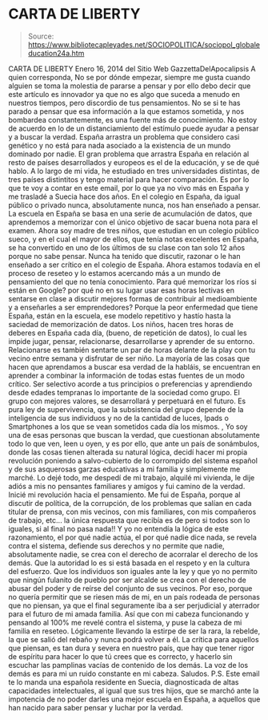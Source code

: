 # CARTA DE LIBERTY

> Source: https://www.bibliotecapleyades.net/SOCIOPOLITICA/sociopol_globaleducation24a.htm

CARTA DE LIBERTY
Enero 16, 2014
del Sitio Web
GazzettaDelApocalipsis
A quien corresponda,
No se por dónde empezar, siempre me gusta cuando alguien se toma la
molestia de pararse a pensar y por ello debo decir que este artículo
es innovador ya que no es algo que suceda a menudo en nuestros
tiempos, pero discordio de tus pensamientos.
No se si te has parado a pensar que esa información a la que estamos
sometida, y nos bombardea constantemente, es una fuente más de
conocimiento. No estoy de acuerdo en lo de un distanciamiento del
estímulo puede ayudar a pensar y a buscar la verdad.
España arrastra un problema que
considero casi genético y no está para nada asociado a la existencia
de un mundo dominado por nadie.
El gran problema que arrastra España en
relación al resto de países desarrollados y europeos es el de la
educación, y se de qué hablo. A lo largo de mi vida, he estudiado en
tres universidades distintas, de tres países distintitos y tengo
material para hacer comparación.
Es por lo que te voy a contar en este
email, por lo que ya no vivo más en España y me trasladé a Suecia
hace dos años.
En el colegio en España, da igual público o privado nunca,
absolutamente nunca, nos han enseñado a pensar. La escuela en España
se basa en una serie de acumulación de datos, que aprendemos a
memorizar con el único objetivo de sacar buena nota para el examen.
Ahora soy madre de tres niños, que
estudian en un colegio público sueco, y en el cual el mayor de
ellos, que tenía notas excelentes en España, se ha convertido en uno
de los últimos de su clase con tan solo 12 años porque no sabe
pensar. Nunca ha tenido que discutir, razonar o le han enseñado a
ser crítico en el colegio de España.
Ahora estamos todavía en el proceso de
reseteo y lo estamos acercando más a un mundo de pensamiento del que
no tenía conocimiento.
Para qué memorizar los ríos si están en
Google? por qué no en su lugar usar esas horas lectivas en sentarse
en clase a discutir mejores formas de contribuir al medioambiente y
a enseñarles a ser emprendedores?
Porque la peor enfermedad que tiene España, están en la escuela, ese
modelo repetitivo y hastío hasta la saciedad de memorización de
datos. Los niños, hacen tres horas de deberes en España cada día,
(bueno, de repetición de datos), lo cual les impide jugar, pensar,
relacionarse, desarrollarse y aprender de su entorno.
Relacionarse es también sentarte un par
de horas delante de la play con tu vecino entre semana y disfrutar
de ser niño. La mayoría de las cosas que hacen que aprendamos a
buscar esa verdad de la habláis, se encuentran en aprender a
combinar la información de todas estas fuentes de un modo crítico.
Ser selectivo acorde a tus principios o
preferencias y aprendiendo desde edades tempranas lo importante de
la sociedad como grupo.
El grupo con mejores valores, se
desarrollará y perpetuará en el futuro. Es pura ley de
supervivencia, que la subsistencia del grupo depende de la
inteligencia de sus individuos y no de la cantidad de luces, Ipads o
Smartphones a los que se vean sometidos cada día los mismos.
,
Yo soy una de esas personas que buscan la verdad, que cuestionan
absolutamente todo lo que ven, leen u oyen, y es por ello, que ante
un país de sonámbulos, donde las cosas tienen alterada su natural
lógica, decidí hacer mi propia revolución poniendo a salvo-cubierto
de lo corrompido del sistema español y de sus asquerosas garzas
educativas a mi familia y simplemente me marché. Lo dejé todo, me
despedí de mi trabajo, alquilé mi vivienda, le dije adiós a mis no
pensantes familiares y amigos y fui camino de la verdad. Inicié mi
revolución hacia el pensamiento.
Me fui de España, porque al discutir de política, de la corrupción,
de los problemas que salían en cada titular de prensa, con mis
vecinos, con mis familiares, con mis compañeros de trabajo, etc...
la única respuesta que recibía es de pero si todos son lo iguales,
si al final no pasa nada!!
Y yo no entendía la lógica de este
razonamiento, el por qué nadie actúa, el por qué nadie dice nada, se
revela contra el sistema, defiende sus derechos y no permite que
nadie, absolutamente nadie, se crea con el derecho de acorralar el
derecho de los demás.
Que la autoridad lo es si está basada en
el respeto y en la cultura del esfuerzo. Que los individuos son
iguales ante la ley y que yo no permito que ningún fulanito de
pueblo por ser alcalde se crea con el derecho de abusar del poder y
de reírse del conjunto de sus vecinos.
Por eso, porque no quería permitir que
se riesen más de mi, en un país rodeada de personas que no piensan,
ya que el final seguramente iba a ser perjudicial y aterrador para
el futuro de mi amada familia.
Así que con mi cabeza funcionando y pensando al 100% me revelé
contra el sistema, y puse la cabeza de mi familia en reseteo.
Lógicamente llevando la estirpe de ser la rara, la rebelde, la que
se salió del rebaño y nunca podrá volver a él.
La crítica para aquellos que piensan, es
tan dura y severa en nuestro país, que hay que tener rigor de
espíritu para hacer lo que tú crees que es correcto, y hacerlo sin
escuchar las pamplinas vacías de contenido de los demás.
La voz de los demás es para mi un ruido
constante en mi cabeza.
Saludos.
P.S. Este email te lo manda una
española residente en Suecia, diagnosticada de altas capacidades
intelectuales, al igual que sus tres hijos, que se marchó ante la
impotencia de no poder darles una mejor escuela en España, a
aquellos que han nacido para saber pensar y luchar por la verdad.
